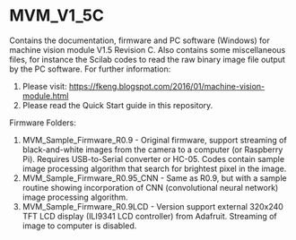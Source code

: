 # MVM_V1_5C
Contains the documentation, firmware and PC software (Windows) for machine vision module V1.5 Revision C. 
Also contains some miscellaneous files, for instance the Scilab codes to read the raw binary image file output by the PC software. 
For further information:
1. Please visit: https://fkeng.blogspot.com/2016/01/machine-vision-module.html
2. Please read the Quick Start guide in this repository.

Firmware Folders:
1. MVM_Sample_Firmware_R0.9 - Original firmware, support streaming of black-and-white images from the camera to a computer (or Raspberry Pi). Requires USB-to-Serial converter or HC-05. Codes contain sample image processing algorithm that search for brightest pixel in the image.
2. MVM_Sample_Firmware_R0.95_CNN - Same as R0.9, but with a sample routine showing incorporation of CNN (convolutional neural network) image processing algorithm. 
3. MVM_Sample_Firmware_R0.9LCD - Version support external 320x240 TFT LCD display (ILI9341 LCD controller) from Adafruit.  Streaming of image to computer is disabled.
